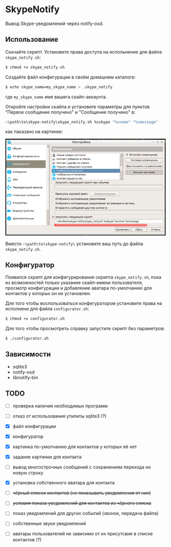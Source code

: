 # SkypeNotify

Вывод Skype-уведомлений через notify-osd.

## Использование

Скачайте скрипт. Установите права доступа на испольнение для файла `skype_notify.sh`:

```bash
$ chmod +x skype_notify.sh
```

Создайте файл конфигурации в своём домашнем каталоге:

```bash
$ echo skype_name=my_skype_name > .skype_notify
```

где `my_skype_name` имя вашега скайп-аккаунта.

Откройте настройки скайпа и установите параметры для пунктов
"Первое сообщение получено" и "Сообщение получено" в:

```bash
~\path\to\skype-notify\skype_notify.sh %sskype "%sname" "%smessage"
```

как паказано на картинке:

![Окно настроек уведомлений](./найстройка_скайпа.png)

Вместо `~\path\to\skype-notify\` установите ваш путь до файла `skype_notify.sh`.

## Конфигуратор

Появился скрипт для конфигурирования скрипта `skype_notify.sh`, пока из возможностей только указание
скайп-имени пользователя, просмотр конфигурации и добавление аватара по-умолчанию для контактов у которых
он не установлен.

Для того чтобы воспользоваться конфигуратором установите права на исполнени для файла `configurator.sh`:

```bash
$ chmod +x configurator.sh
```

Для того чтобы просмотреть справку запустите скрипт без параметров:

```bash
$ ./configurator.sh
```

## Зависимости

 - sqlite3
 - notify-osd
 - libnotify-bin

## TODO

 - [ ] проверка наличия необходимых программ
 - [ ] отказ от использования утилиты sqlite3 (?)
 - [x] файл конфигурации
 - [x] конфигуратор
 - [x] картинка по-умолчанию для контактов у которых её нет
 - [x] задание картинки для контакта
 - [ ] вывод многострочных сообщений с сохранением перехода но новую строку
 - [x] установка собственного аватара для контакта
 - [ ] ~~чёрный список контактов (не показывать уведомления от них)~~
 - [ ] ~~условия показа уведомлений для контактов из чёрного списка~~
 - [ ] показ уведомлений для других событий (звонок, передача файла)
 - [ ] собственные звуки уведомлений
 - [ ] аватары пользователей не зависимо от их присутсвия в списке контактов (?)

